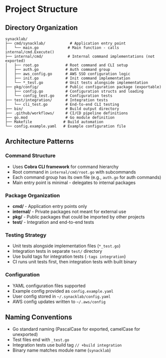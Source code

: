 # Project Structure

## Directory Organization

```
synacklab/
├── cmd/synacklab/           # Application entry point
│   └── main.go             # Main function - calls internal/cmd.Execute()
├── internal/cmd/           # Internal command implementations (not exported)
│   ├── root.go            # Root command and CLI setup
│   ├── auth.go            # Auth command group
│   ├── aws_config.go      # AWS SSO configuration logic
│   ├── init.go            # Init command implementation
│   └── *_test.go          # Unit tests alongside implementation
├── pkg/config/            # Public configuration package (exportable)
│   ├── config.go          # Configuration structs and loading
│   └── config_test.go     # Configuration tests
├── test/integration/      # Integration tests
│   └── cli_test.go        # End-to-end CLI testing
├── bin/                   # Build output directory
├── .github/workflows/     # CI/CD pipeline definitions
├── go.mod                 # Go module definition
├── Makefile              # Build automation
└── config.example.yaml   # Example configuration file
```

## Architecture Patterns

### Command Structure
- Uses **Cobra CLI framework** for command hierarchy
- Root command in `internal/cmd/root.go` with subcommands
- Each command group has its own file (e.g., `auth.go` for auth commands)
- Main entry point is minimal - delegates to internal packages

### Package Organization
- **cmd/** - Application entry points only
- **internal/** - Private packages not meant for external use
- **pkg/** - Public packages that could be imported by other projects
- **test/** - Integration and end-to-end tests

### Testing Strategy
- Unit tests alongside implementation files (`*_test.go`)
- Integration tests in separate `test/` directory
- Use build tags for integration tests (`-tags integration`)
- CI runs unit tests first, then integration tests with built binary

### Configuration
- YAML configuration files supported
- Example config provided as `config.example.yaml`
- User config stored in `~/.synacklab/config.yaml`
- AWS config updates written to `~/.aws/config`

## Naming Conventions
- Go standard naming (PascalCase for exported, camelCase for unexported)
- Test files end with `_test.go`
- Integration tests use build tag `// +build integration`
- Binary name matches module name (`synacklab`)
